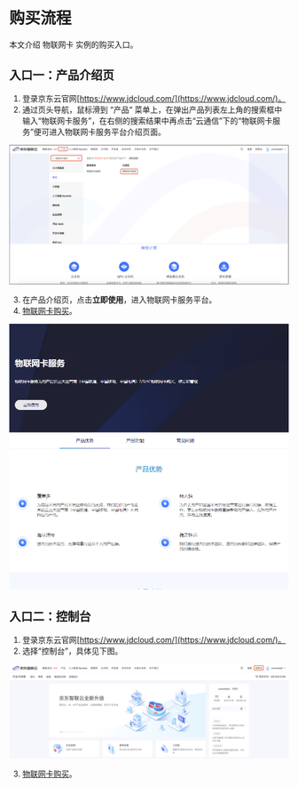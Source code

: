 # 购买流程

本文介绍 物联网卡 实例的购买入口。

## 入口一：产品介绍页

1. 登录京东云官网[https://www.jdcloud.com/](https://www.jdcloud.com/)。
2. 通过页头导航，鼠标滑到 “产品“ 菜单上，在弹出产品列表左上角的搜索框中输入“物联网卡服务”，在右侧的搜索结果中再点击“云通信”下的“物联网卡服务”便可进入物联网卡服务平台介绍页面。

![物联网卡服务 控制台](../../../../image/Query-Card-Service/console-renewal-0.png)

3. 在产品介绍页，点击**立即使用**，进入物联网卡服务平台。
4. [物联网卡购买](../Operation-Guide/Purchase.md)。

![物联网卡服务](../../../../image/Query-Card-Service/productpage.png)


## 入口二：控制台

1. 登录京东云官网[https://www.jdcloud.com/](https://www.jdcloud.com/)。
2. 选择“控制台”，具体见下图。

![控制台](../../../../image/Query-Card-Service/console-buy.png)

3. [物联网卡购买](../Operation-Guide/Purchase.md)。

